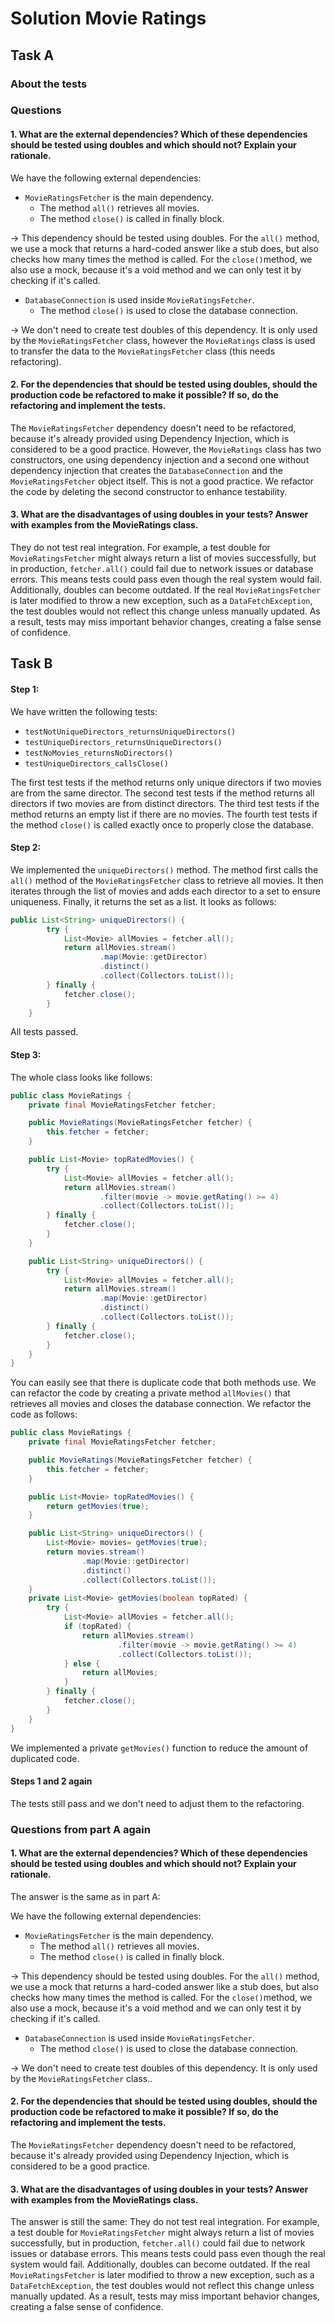 # Solution Movie Ratings

## Task A
### About the tests

### Questions
#### 1. What are the external dependencies? Which of these dependencies should be tested using doubles and which should not? Explain your rationale.
We have the following external dependencies:
- `MovieRatingsFetcher` is the main dependency.
    - The method `all()` retrieves all movies.
    - The method `close()` is called in finally block.

-> This dependency should be tested using doubles. For the `all()` method, we use a mock that returns a hard-coded answer like a stub does, but also checks how many times the method is called. For the `close()`method, we also use a mock, because it's a void method and we can only test it by checking if it's called.

- `DatabaseConnection` is used inside `MovieRatingsFetcher`.
    - The method `close()` is used to close the database connection.
  
-> We don't need to create test doubles of this dependency. It is only used by the `MovieRatingsFetcher` class, however the `MovieRatings` class is used to transfer the data to the `MovieRatingsFetcher` class (this needs refactoring).

#### 2. For the dependencies that should be tested using doubles, should the production code be refactored to make it possible? If so, do the refactoring and implement the tests.
The `MovieRatingsFetcher` dependency doesn't need to be refactored, because it's already provided using Dependency Injection, which is considered to be a good practice. However, the `MovieRatings` class has two constructors, one using dependency injection and a second one without dependency injection that creates the `DatabaseConnection` and the `MovieRatingsFetcher` object itself. This is not a good practice. We refactor the code by deleting the second constructor to enhance testability.
#### 3. What are the disadvantages of using doubles in your tests? Answer with examples from the MovieRatings class.
They do not test real integration. For example, a test double for `MovieRatingsFetcher` might always return a list of movies successfully, but in production, `fetcher.all()` could fail due to network issues or database errors. This means tests could pass even though the real system would fail.
Additionally, doubles can become outdated. If the real `MovieRatingsFetcher` is later modified to throw a new exception, such as a `DataFetchException`, the test doubles would not reflect this change unless manually updated. As a result, tests may miss important behavior changes, creating a false sense of confidence.

## Task B

#### Step 1:
We have written the following tests:
- `testNotUniqueDirectors_returnsUniqueDirectors()`
- `testUniqueDirectors_returnsUniqueDirectors()`
- `testNoMovies_returnsNoDirectors()`
- `testUniqueDirectors_callsClose()`

The first test tests if the method returns only unique directors if two movies are from the same director.
The second test tests if the method returns all directors if two movies are from distinct directors.
The third test tests if the method returns an empty list if there are no movies.
The fourth test tests if the method `close()` is called exactly once to properly close the database.

#### Step 2:
We implemented the `uniqueDirectors()` method. The method first calls the `all()` method of the `MovieRatingsFetcher` class to retrieve all movies. It then iterates through the list of movies and adds each director to a set to ensure uniqueness. Finally, it returns the set as a list.  It looks as follows:
```java
public List<String> uniqueDirectors() {
        try {
            List<Movie> allMovies = fetcher.all();
            return allMovies.stream()
                    .map(Movie::getDirector)
                    .distinct()
                    .collect(Collectors.toList());
        } finally {
            fetcher.close();
        }
    }
```
All tests passed.

#### Step 3:
The whole class looks like follows:
```java
public class MovieRatings {
    private final MovieRatingsFetcher fetcher;

    public MovieRatings(MovieRatingsFetcher fetcher) {
        this.fetcher = fetcher;
    }

    public List<Movie> topRatedMovies() {
        try {
            List<Movie> allMovies = fetcher.all();
            return allMovies.stream()
                    .filter(movie -> movie.getRating() >= 4)
                    .collect(Collectors.toList());
        } finally {
            fetcher.close();
        }
    }

    public List<String> uniqueDirectors() {
        try {
            List<Movie> allMovies = fetcher.all();
            return allMovies.stream()
                    .map(Movie::getDirector)
                    .distinct()
                    .collect(Collectors.toList());
        } finally {
            fetcher.close();
        }
    }
}
```
You can easily see that there is duplicate code that both methods use. We can refactor the code by creating a private method `allMovies()` that retrieves all movies and closes the database connection. We refactor the code as follows:

```java
public class MovieRatings {
    private final MovieRatingsFetcher fetcher;

    public MovieRatings(MovieRatingsFetcher fetcher) {
        this.fetcher = fetcher;
    }

    public List<Movie> topRatedMovies() {
        return getMovies(true);
    }

    public List<String> uniqueDirectors() {
        List<Movie> movies= getMovies(true);
        return movies.stream()
                .map(Movie::getDirector)
                .distinct()
                .collect(Collectors.toList());
    }
    private List<Movie> getMovies(boolean topRated) {
        try {
            List<Movie> allMovies = fetcher.all();
            if (topRated) {
                return allMovies.stream()
                        .filter(movie -> movie.getRating() >= 4)
                        .collect(Collectors.toList());
            } else {
                return allMovies;
            }
        } finally {
            fetcher.close();
        }
    }
}
```
We implemented a private `getMovies()` function to reduce the amount of duplicated code.

#### Steps 1 and 2 again
The tests still pass and we don't need to adjust them to the refactoring.

### Questions from part A again
#### 1. What are the external dependencies? Which of these dependencies should be tested using doubles and which should not? Explain your rationale.
The answer is the same as in part A:

We have the following external dependencies:
- `MovieRatingsFetcher` is the main dependency.
  - The method `all()` retrieves all movies.
  - The method `close()` is called in finally block.

-> This dependency should be tested using doubles. For the `all()` method, we use a mock that returns a hard-coded answer like a stub does, but also checks how many times the method is called. For the `close()`method, we also use a mock, because it's a void method and we can only test it by checking if it's called.

- `DatabaseConnection` is used inside `MovieRatingsFetcher`.
  - The method `close()` is used to close the database connection.

-> We don't need to create test doubles of this dependency. It is only used by the `MovieRatingsFetcher` class..

#### 2. For the dependencies that should be tested using doubles, should the production code be refactored to make it possible? If so, do the refactoring and implement the tests.
The `MovieRatingsFetcher` dependency doesn't need to be refactored, because it's already provided using Dependency Injection, which is considered to be a good practice. 
#### 3. What are the disadvantages of using doubles in your tests? Answer with examples from the MovieRatings class.
The answer is still the same: They do not test real integration. For example, a test double for `MovieRatingsFetcher` might always return a list of movies successfully, but in production, `fetcher.all()` could fail due to network issues or database errors. This means tests could pass even though the real system would fail.
Additionally, doubles can become outdated. If the real `MovieRatingsFetcher` is later modified to throw a new exception, such as a `DataFetchException`, the test doubles would not reflect this change unless manually updated. As a result, tests may miss important behavior changes, creating a false sense of confidence.
